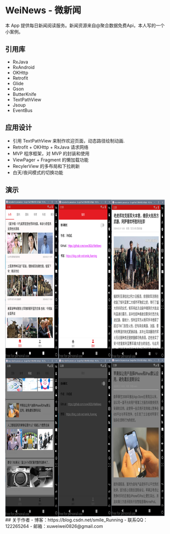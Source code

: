 # WeiNews - 微新闻
本 App 提供每日新闻阅读服务。新闻资源来自@聚合数据免费Api，本人写的一个小案例。
## 引用库
- RxJava
- RxAndroid
- OKHttp
- Retrofit
- Glide
- Gson
- ButterKnife
- TextPathView
- Jsoup
- EventBus
## 应用设计
- 引用 TextPathView 来制作欢迎页面，动态路径绘制动画.
- Retrofit + OKHttp + RxJava 请求网络
- MVP 程序框架，对 MVP 的封装和使用
- ViewPager + Fragment 的懒加载功能
- RecylerView 的多布局和下拉刷新
- 白天/夜间模式的切换功能
## 演示
<img src="https://github.com/xww0826/WeiNews/blob/master/app/src/main/assets/demo_pic_01.png" width = "900" height = "500" alt="demo01" align=center />
<img src="https://github.com/xww0826/WeiNews/blob/master/app/src/main/assets/demo_pic_02.png" width = "900" height = "500" alt="demo01" align=center />
## 关于作者
- 博客：https://blog.csdn.net/smile_Running
- 联系QQ：122265264
- 邮箱：xuweiwei0826@gmail.com
